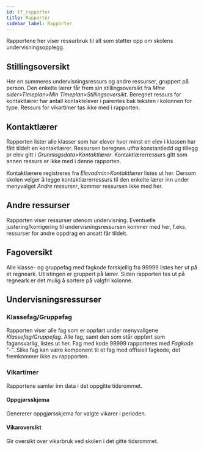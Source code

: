 ```yaml
---
id: tf_rapporter
title: Rapporter
sidebar_label: Rapporter
---
```

Rapportene her viser ressurbruk til alt som støtter opp om skolens undervisningsopplegg. 

## Stillingsoversikt
Her en summeres undervisningsressurs og andre ressurser, gruppert på person. Den enkelte lærer får frem sin stillingsoversikt fra _Mine sider>Timeplan>Min Timeplan>Stillingsoversikt_.
Beregnet ressurs for kontaktlærer har antall kontaktelever i parentes bak teksten i kolonnen for type. Ressurs for vikartimer tas ikke med i rapporten.


## Kontaktlærer
Rapporten lister alle klasser som har elever hvor minst en elev i klassen har fått tildelt en kontaktlærer. Ressursen beregnes utfra konstantledd og tillegg pr elev gitt i _Grunnlagsdata>Kontaktlærer_. Kontaktlærerressurs gitt som annen ressurs er ikke med i denne rapporten. 

Kontaktlærere registreres fra _Elevadmin>Kontaktlærer_ listes ut her. Dersom  skolen velger å legge kontaktlærerressurs til den enkelte lærer inn under menyvalget _Andre ressurser_, kommer ressursen ikke med her.

## Andre ressurser
Rapporten viser ressurser utenom undervisning. Eventuelle justering/korrigering til undervisningsressursen kommer med her, f.eks. ressurser for andre oppdrag en ansatt får tildelt. 

## Fagoversikt
Alle klasse- og gruppefag med fagkode forskjellig fra 99999 listes her ut på et regneark. Utlistingen er gruppert på lærer. Siden rapporten tas ut på regneark er det mulig å sortere på valgfri kolonne.

## Undervisningsressurser

### Klassefag/Gruppefag
Rapporten viser alle fag som er oppført under menyvallgene _Klassefag/Gruppefag_.
Alle fag, samt den som står oppført som fagansvarlig, listes ut her. 
Fag med kode 99999 rapporteres med _Fagkode_ "-". Slike fag kan være komponent til et fag med offisiell fagkode, det fremkommer ikke av rappporten. 

### Vikartimer
Rapportene samler inn data i det oppgitte tidsrommet.

#### Oppgjørsskjema
Genererer oppgjørsskjema for valgte vikarer i perioden.

#### Vikaroversikt
Gir oversikt over vikarbruk ved skolen i det gitte tidsrommet.

